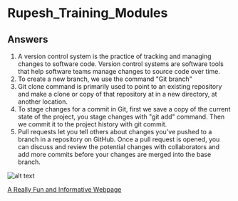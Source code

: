 # Rupesh_Training_Modules

## Answers

1. A version control system is the practice of tracking and managing changes to software code. Version control systems are software tools that help software teams manage changes to source code over time.
2. To create a new branch, we use the command "Git branch"
3. Git clone command is primarily used to point to an existing repository and make a clone or copy of that repository at in a new directory, at another location.
4. To stage changes for a commit in Git, first we save a copy of the current state of the project, you stage changes with "git add" command. Then we commit it to the project history with git commit.
5. Pull requests let you tell others about changes you've pushed to a branch in a repository on GitHub. Once a pull request is opened, you can discuss and review the potential changes with collaborators and add more commits before your changes are merged into the base branch.

![alt text](https://media0.giphy.com/media/9Ai5dIk8xvBm0/giphy.gif?cid=ecf05e471jr001rx8gn1x8515w4gomohrcsvupewpvaabg08&ep=v1_gifs_search&rid=giphy.gif&ct=g "Logo Title text 1")

[A Really Fun and Informative Webpage](https://neal.fun/)
